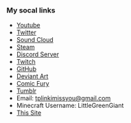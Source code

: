 ### My socal links
- [Youtube](https://www.youtube.com/channel/UCZpbn15gvn0Xo3zhTZwAX_g)
- [Twitter](https://twitter.com/SmallGreen_LGG)
- [Sound Cloud](https://soundcloud.com/lgg-littlegreengiant)
- [Steam](https://steamcommunity.com/id/LittleGreenGiant/)
- [Discord Server](https://discord.gg/CznsdKAN4F)
- [Twitch](https://www.twitch.tv/littlegreengiantlgg)
- [GitHub](https://github.com/MiniGreenGiant)
- [Deviant Art](https://www.deviantart.com/littlegreengiant)
- [Comic Fury](https://comicfury.com/profile.php?username=LittleGreenGiant)
- [Tumblr](https://littlegreengiant.tumblr.com/)
- Email: tplinkimissyou@gmail.com
- Minecraft Username: LittleGreenGiant
- [This Site](https://minigreengiant.github.io/MiniGreenGiant/)
